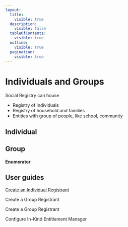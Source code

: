 ```yaml
---
layout:
  title:
    visible: true
  description:
    visible: false
  tableOfContents:
    visible: true
  outline:
    visible: true
  pagination:
    visible: true
---
```


# Individuals and Groups

Social Registry can house

* Registry of individuals
* Registry of household and families
* Entities with group of people, like school, community

## Individual&#x20;

## Group



#### Enumerator

## User guides

[Create an Individual Registrant](../../../pbms/functionality/beneficiary-registry/user-guides/create-an-individual-registrant.md)

Create a Group Registrant

Create a Group Registrant

Configure In-Kind Entitlement Manager

